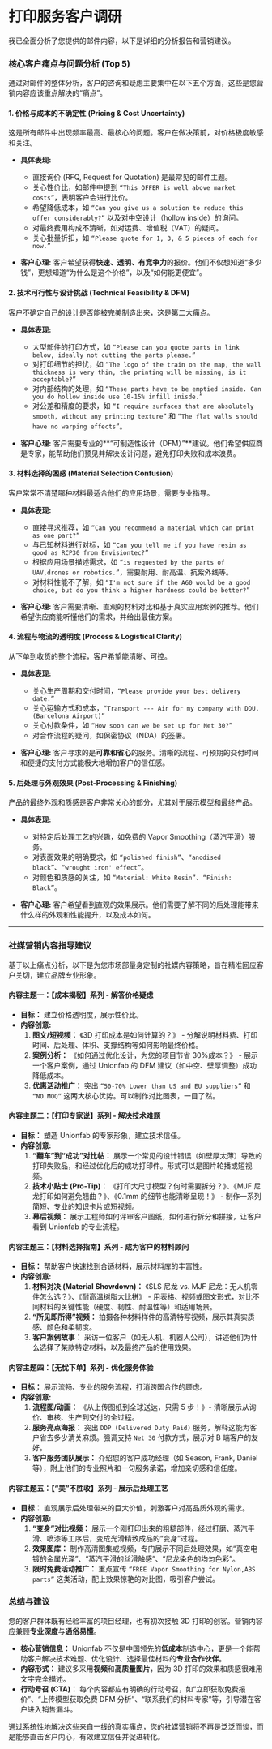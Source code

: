 # 打印服务客户调研

我已全面分析了您提供的邮件内容，以下是详细的分析报告和营销建议。

### **核心客户痛点与问题分析 (Top 5)**

通过对邮件的整体分析，客户的咨询和疑虑主要集中在以下五个方面，这些是您营销内容应该重点解决的“痛点”。

#### **1. 价格与成本的不确定性 (Pricing & Cost Uncertainty)**

这是所有邮件中出现频率最高、最核心的问题。客户在做决策前，对价格极度敏感和关注。

- **具体表现:**

  - 直接询价 (RFQ, Request for Quotation) 是最常见的邮件主题。
  - 关心性价比，如邮件中提到 `“This OFFER is well above market costs”`，表明客户会进行比价。
  - 希望降低成本，如 `“Can you give us a solution to reduce this offer considerably?”` 以及对中空设计（hollow inside）的询问。
  - 对最终费用构成不清晰，如对运费、增值税（VAT）的疑问。
  - 关心批量折扣，如 `“Please quote for 1, 3, & 5 pieces of each for now.”`

- **客户心理:** 客户希望获得**快速、透明、有竞争力**的报价。他们不仅想知道“多少钱”，更想知道“为什么是这个价格”，以及“如何能更便宜”。

#### **2. 技术可行性与设计挑战 (Technical Feasibility & DFM)**

客户不确定自己的设计是否能被完美制造出来，这是第二大痛点。

- **具体表现:**

  - 大型部件的打印方式，如 `“Please can you quote parts in link below, ideally not cutting the parts please.”`
  - 对打印细节的担忧，如 `“The logo of the train on the map, the wall thickness is very thin, the printing will be missing, is it acceptable?”`
  - 对内部结构的处理，如 `“These parts have to be emptied inside. Can you do hollow inside use 10-15% infill inisde.”`
  - 对公差和精度的要求，如 `“I require surfaces that are absolutely smooth, without any printing texture”` 和 `“The flat walls should have no warping effects”`。

- **客户心理:** 客户需要专业的**“可制造性设计（DFM）”**建议。他们希望供应商是专家，能帮助他们预见并解决设计问题，避免打印失败和成本浪费。

#### **3. 材料选择的困惑 (Material Selection Confusion)**

客户常常不清楚哪种材料最适合他们的应用场景，需要专业指导。

- **具体表现:**

  - 直接寻求推荐，如 `“Can you recommend a material which can print as one part?”`
  - 与已知材料进行对标，如 `“Can you tell me if you have resin as good as RCP30 from Envisiontec?”`
  - 根据应用场景描述需求，如 `“is requested by the parts of UAV,drones or robotics.”`，需要耐用、耐高温、抗紫外线等。
  - 对材料性能不了解，如 `“I'm not sure if the A60 would be a good choice, but do you think a higher hardness could be better?”`

- **客户心理:** 客户需要清晰、直观的材料对比和基于真实应用案例的推荐。他们希望供应商能听懂他们的需求，并给出最佳方案。

#### **4. 流程与物流的透明度 (Process & Logistical Clarity)**

从下单到收货的整个流程，客户希望能清晰、可控。

- **具体表现:**

  - 关心生产周期和交付时间，`“Please provide your best delivery date.”`
  - 关心运输方式和成本，`“Transport --- Air for my company with DDU. (Barcelona Airport)”`
  - 关心付款条件，如 `“How soon can we be set up for Net 30?”`
  - 对合作流程的疑问，如保密协议（NDA）的签署。

- **客户心理:** 客户寻求的是**可靠和省心**的服务。清晰的流程、可预期的交付时间和便捷的支付方式能极大地增加客户的信任感。

#### **5. 后处理与外观效果 (Post-Processing & Finishing)**

产品的最终外观和质感是客户非常关心的部分，尤其对于展示模型和最终产品。

- **具体表现:**

  - 对特定后处理工艺的兴趣，如免费的 Vapor Smoothing（蒸汽平滑）服务。
  - 对表面效果的明确要求，如 `“polished finish”`、`“anodised black”`、`“wrought iron' effect”`。
  - 对颜色和质感的关注，如 `“Material: White Resin”`、`“Finish: Black”`。

- **客户心理:** 客户希望看到直观的效果展示。他们需要了解不同的后处理能带来什么样的外观和性能提升，以及成本如何。

---

### **社媒营销内容指导建议**

基于以上痛点分析，以下是为您市场部量身定制的社媒内容策略，旨在精准回应客户关切，建立品牌专业形象。

#### **内容主题一：【成本揭秘】系列 - 解答价格疑虑**

- **目标：** 建立价格透明度，展示性价比。
- **内容创意:**
  1.  **图文/短视频：** 《3D 打印成本是如何计算的？》 - 分解说明材料费、打印时间、后处理、体积、支撑结构等如何影响最终价格。
  2.  **案例分析：** 《如何通过优化设计，为您的项目节省 30%成本？》 - 展示一个客户案例，通过 Unionfab 的 DFM 建议（如中空、壁厚调整）成功降低成本。
  3.  **优惠活动推广：** 突出 `“50-70% Lower than US and EU suppliers”` 和 `“NO MOQ”` 这两大核心优势。可以制作对比图表，一目了然。

#### **内容主题二：【打印专家说】系列 - 解决技术难题**

- **目标：** 塑造 Unionfab 的专家形象，建立技术信任。
- **内容创意:**
  1.  **“翻车”到“成功”对比帖：** 展示一个常见的设计错误（如壁厚太薄）导致的打印失败品，和经过优化后的成功打印件。形式可以是图片轮播或短视频。
  2.  **技术小贴士 (Pro-Tip)：** 《打印大尺寸模型？何时需要拆分？》、《MJF 尼龙打印如何避免翘曲？》、《0.1mm 的细节也能清晰呈现！》 - 制作一系列简短、专业的知识卡片或短视频。
  3.  **幕后视频：** 展示工程师如何评审客户图纸，如何进行拆分和拼接，让客户看到 Unionfab 的专业流程。

#### **内容主题三：【材料选择指南】系列 - 成为客户的材料顾问**

- **目标：** 帮助客户快速找到合适材料，展示材料库的丰富性。
- **内容创意:**
  1.  **材料对决 (Material Showdown)：** 《SLS 尼龙 vs. MJF 尼龙：无人机零件怎么选？》、《耐高温树脂大比拼》 - 用表格、视频或图文形式，对比不同材料的关键性能（硬度、韧性、耐温性等）和适用场景。
  2.  **“所见即所得”视频：** 拍摄各种材料样件的高清特写视频，展示其真实质感、颜色和柔韧度。
  3.  **客户案例故事：** 采访一位客户（如无人机、机器人公司），讲述他们为什么选择了某款特定材料，以及最终产品的使用效果。

#### **内容主题四：【无忧下单】系列 - 优化服务体验**

- **目标：** 展示流畅、专业的服务流程，打消跨国合作的顾虑。
- **内容创意:**
  1.  **流程图/动画：** 《从上传图纸到全球送达，只需 5 步！》- 清晰展示从询价、审核、生产到交付的全过程。
  2.  **服务亮点海报：** 突出 `DDP (Delivered Duty Paid)` 服务，解释这能为客户省去多少清关麻烦。强调支持 `Net 30` 付款方式，展示对 B 端客户的友好。
  3.  **客户服务团队展示：** 介绍您的客户成功经理（如 Season, Frank, Daniel 等），附上他们的专业照片和一句服务承诺，增加亲切感和信任度。

#### **内容主题五：【“美”不胜收】系列 - 展示后处理工艺**

- **目标：** 直观展示后处理带来的巨大价值，刺激客户对高品质外观的需求。
- **内容创意:**
  1.  **“变身”对比视频：** 展示一个刚打印出来的粗糙部件，经过打磨、蒸汽平滑、喷漆等工序后，变成光滑精致成品的“变身”过程。
  2.  **效果图库：** 制作高清图集或视频，专门展示不同后处理效果，如“真空电镀的金属光泽”、“蒸汽平滑的丝滑触感”、“尼龙染色的均匀色彩”。
  3.  **限时免费活动推广：** 重点宣传 `“FREE Vapor Smoothing for Nylon,ABS parts”` 这类活动，配上效果惊艳的对比图，吸引客户尝试。

### **总结与建议**

您的客户群体既有经验丰富的项目经理，也有初次接触 3D 打印的创客。营销内容应兼顾**专业深度**与**通俗易懂**。

- **核心营销信息：** Unionfab 不仅是中国领先的**低成本**制造中心，更是一个能帮助客户解决技术难题、优化设计、选择最佳材料的**专业合作伙伴**。
- **内容形式：** 建议多采用**视频**和**高质量图片**，因为 3D 打印的效果和质感很难用文字完全描述。
- **行动号召 (CTA)：** 每个内容都应有明确的行动号召，如“立即获取免费报价”、“上传模型获取免费 DFM 分析”、“联系我们的材料专家”等，引导潜在客户进入销售漏斗。

通过系统性地解决这些来自一线的真实痛点，您的社媒营销将不再是泛泛而谈，而是能够直击客户内心，有效建立信任并促进转化。
